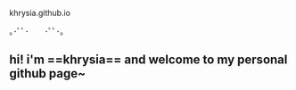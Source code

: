 khrysia.github.io

｡･ﾟﾟ･　　･ﾟﾟ･｡

## **hi! i'm ==khrysia== and welcome to my personal github page~**
